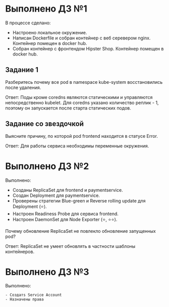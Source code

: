 # Выполнено ДЗ №1

В процессе сделано:

   - Настроено локальное окружение.
   - Написан Dockerfile и собран контейнер с веб серевером nginx. Контейнер помещен в docker hub.
   - Собран контейнер с фронтендом Hipster Shop. Контейнер помещен в docker hub.

## Задание 1
Разберитесь почему все pod в namespace kube-system восстановились
после удаления.

Ответ: Поды кроме coredns являются статическими и управляются непосредственно kubelet. Для coredns указано количество реплик - 1, поэтому он запускается после старта статических подов.

## Задание со звездочкой
Выясните причину, по которой pod frontend находится в статусе Error.

Ответ: Для работы сервиса необходимы переменные окружения.

# Выполнено ДЗ №2

Выполнено:

   - Созданы ReplicaSet для frontend и paymentservice.
   - Создан Deployment для paymentservice.
   - Проверены стратегии Blue-green и Reverse rolling update для Deployment (⭐).
   - Настроен Readiness Probe для сервиса frontend.
   - Настроен DaemonSet для Node Exporter (⭐, ⭐⭐). 

Почему обновление ReplicaSet не повлекло обновление
запущенных pod?

Ответ:  ReplicaSet не умеет обновлять в частности шаблоны контейнеров. 

# Выполнено ДЗ №3

Выполнено:

    - Создатs Service Account
    - Назначены права


